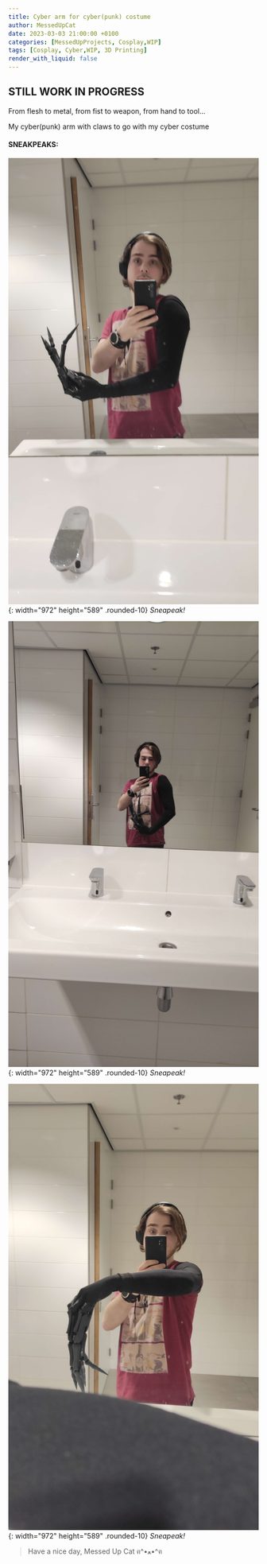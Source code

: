```yaml
---
title: Cyber arm for cyber(punk) costume
author: MessedUpCat
date: 2023-03-03 21:00:00 +0100
categories: [MessedUpProjects, Cosplay,WIP]
tags: [Cosplay, Cyber,WIP, 3D Printing]
render_with_liquid: false
---
```


## STILL WORK IN PROGRESS

From flesh to metal, from fist to weapon, from hand to tool... <br>

My cyber(punk) arm with claws to go with my cyber costume 

#### SNEAKPEAKS:
![Desktop View](/assets/2023-03-03-Cyber-arm/cyber%20arm1.jpg){: width="972" height="589" .rounded-10}
_Sneapeak!_

![Desktop View](/assets/2023-03-03-Cyber-arm/cyber%20arm2.jpg){: width="972" height="589" .rounded-10}
_Sneapeak!_

![Desktop View](/assets/2023-03-03-Cyber-arm/cyber%20arm3.jpg){: width="972" height="589" .rounded-10}
_Sneapeak!_


>Have a nice day, Messed Up Cat ฅ^•ﻌ•^ฅ